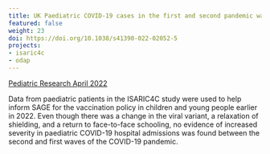 ```yaml
---
title: UK Paediatric COVID-19 cases in the first and second pandemic wave
featured: false
weight: 23
doi: https://doi.org/10.1038/s41390-022-02052-5
projects:
- isaric4c
- odap
---
```


[Pediatric Research April 2022]({{page.doi}})

Data from paediatric patients in the ISARIC4C study were used to help inform SAGE for the vaccination policy in children and young people earlier in 2022. Even though there was a change in the viral variant, a relaxation of shielding, and a return to face-to-face schooling, no evidence of increased severity in paediatric COVID-19 hospital admissions was found between the second and first waves of the COVID-19 pandemic.

